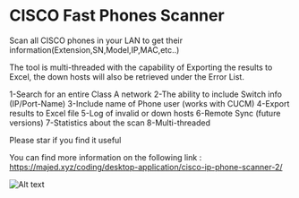 # CISCO Fast Phones Scanner
Scan all CISCO phones in your LAN to get their information(Extension,SN,Model,IP,MAC,etc..)

The tool is multi-threaded with the capability of Exporting the results to Excel, the down hosts will also be retrieved under the Error List.

1-Search for an entire Class A network
2-The ability to include Switch info (IP/Port-Name)
3-Include name of Phone user (works with CUCM)
4-Export results to Excel file
5-Log of invalid or down hosts
6-Remote Sync (future versions)
7-Statistics about the scan
8-Multi-threaded 

Please star if you find it useful

You can find more information on the following link : 
https://majed.xyz/coding/desktop-application/cisco-ip-phone-scanner-2/

![Alt text](https://majed.xyz/wp-content/uploads/2019/05/cisco-ip-scanner.png "CISCO Phone Scanner")


